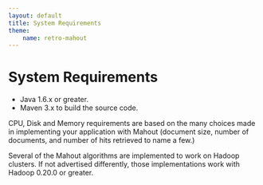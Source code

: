 ```yaml
---
layout: default
title: System Requirements
theme:
    name: retro-mahout
---
```



# System Requirements

* Java 1.6.x or greater.
* Maven 3.x to build the source code.

CPU, Disk and Memory requirements are based on the many choices made in
implementing your application with Mahout (document size, number of
documents, and number of hits retrieved to name a few.)

Several of the Mahout algorithms are implemented to work on Hadoop
clusters. If not advertised differently, those implementations work with
Hadoop 0.20.0 or greater.
